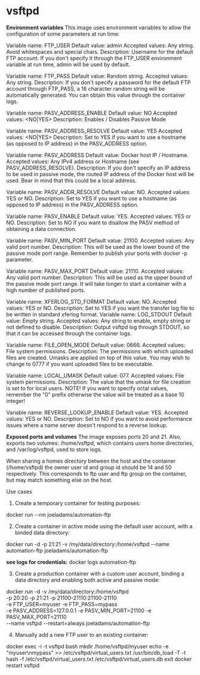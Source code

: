 # vsftpd

**Environment variables**
This image uses environment variables to allow the configuration of some parameters at run time:

  Variable name: FTP_USER
  Default value: admin
  Accepted values: Any string. Avoid whitespaces and special chars.
  Description: Username for the default FTP account. If you don't specify it through the FTP_USER environment variable at   run time, admin will be used by default.

  Variable name: FTP_PASS
  Default value: Random string.
  Accepted values: Any string.
  Description: If you don't specify a password for the default FTP account through FTP_PASS, a 16 character random string will be automatically generated. You can obtain this value through the container logs.

  Variable name: PASV_ADDRESS_ENABLE
  Default value: NO
  Accepted values: <NO|YES>
  Description: Enables / Disables Passive Mode

  Variable name: PASV_ADDRESS_RESOLVE
  Default value: YES
  Accepted values: <NO|YES>
  Description: Set to YES if you want to use a hostname (as opposed to IP address) in the PASV_ADDRESS option.

  Variable name: PASV_ADDRESS
  Default value: Docker host IP / Hostname.
  Accepted values: Any IPv4 address or Hostname (see PASV_ADDRESS_RESOLVE).
  Description: If you don't specify an IP address to be used in passive mode, the routed IP address of the Docker host will be used. Bear in mind that this could be a local address.

  Variable name: PASV_ADDR_RESOLVE
  Default value: NO.
  Accepted values: YES or NO.
  Description: Set to YES if you want to use a hostname (as opposed to IP address) in the PASV_ADDRESS option.

  Variable name: PASV_ENABLE
  Default value: YES.
  Accepted values: YES or NO.
  Description: Set to NO if you want to disallow the PASV method of obtaining a data connection.

  Variable name: PASV_MIN_PORT
  Default value: 21100.
  Accepted values: Any valid port number.
  Description: This will be used as the lower bound of the passive mode port range. Remember to publish your ports with   docker -p parameter.

  Variable name: PASV_MAX_PORT
  Default value: 21110.
  Accepted values: Any valid port number.
  Description: This will be used as the upper bound of the passive mode port range. It will take longer to start a container with a high number of published ports.
  
  Variable name: XFERLOG_STD_FORMAT
  Default value: NO.
  Accepted values: YES or NO.
  Description: Set to YES if you want the transfer log file to be written in standard xferlog format.
  Variable name: LOG_STDOUT
  Default value: Empty string.
  Accepted values: Any string to enable, empty string or not defined to disable.
  Description: Output vsftpd log through STDOUT, so that it can be accessed through the container logs.

  Variable name: FILE_OPEN_MODE
  Default value: 0666.
  Accepted values: File system permissions.
  Description: The permissions with which uploaded files are created. Umasks are applied on top of this value. You may wish to change to 0777 if you want uploaded files to be executable.

  Variable name: LOCAL_UMASK
  Default value: 077.
  Accepted values: File system permissions.
  Description: The value that the umask for file creation is set to for local users. NOTE! If you want to specify octal values, remember the "0" prefix otherwise the value will be treated as a base 10 integer!

  Variable name: REVERSE_LOOKUP_ENABLE
  Default value: YES.
  Accepted values: YES or NO.
  Description: Set to NO if you want to avoid performance issues where a name server doesn't respond to a reverse lookup.

**Exposed ports and volumes**
The image exposes ports 20 and 21. Also, exports two volumes: /home/vsftpd, which contains users home directories, and /var/log/vsftpd, used to store logs.

When sharing a homes directory between the host and the container (/home/vsftpd) the owner user id and group id should be 14 and 50 respectively. This corresponds to ftp user and ftp group on the container, but may match something else on the host.

Use cases
1) Create a temporary container for testing purposes:

  docker run --rm joeladams/automation-ftp

2) Create a container in active mode using the default user account, with a binded data directory:

docker run -d -p 21:21 -v /my/data/directory:/home/vsftpd --name automation-ftp joeladams/automation-ftp

**see logs for credentials:**
docker logs automation-ftp

3) Create a production container with a custom user account, binding a data directory and enabling both active and passive mode:

docker run -d -v /my/data/directory:/home/vsftpd \
-p 20:20 -p 21:21 -p 21100-21110:21100-21110 \
-e FTP_USER=myuser -e FTP_PASS=mypass \
-e PASV_ADDRESS=127.0.0.1 -e PASV_MIN_PORT=21100 -e PASV_MAX_PORT=21110 \
--name vsftpd --restart=always joeladams/automation-ftp

4) Manually add a new FTP user to an existing container:

docker exec -i -t vsftpd bash
mkdir /home/vsftpd/myuser
echo -e "myuser\nmypass" >> /etc/vsftpd/virtual_users.txt
/usr/bin/db_load -T -t hash -f /etc/vsftpd/virtual_users.txt /etc/vsftpd/virtual_users.db
exit
docker restart vsftpd
